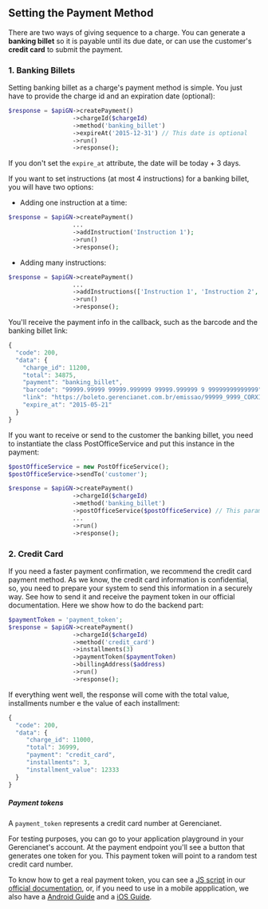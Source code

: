 ## Setting the Payment Method ##

There are two ways of giving sequence to a charge. You can generate a **banking billet** so it is payable until its due date, or can use the customer's **credit card** to submit the payment.

### 1. Banking Billets

Setting banking billet as a charge's payment method is simple. You just have to provide the charge id and an expiration date (optional):

```php
$response = $apiGN->createPayment()
                  ->chargeId($chargeId)
                  ->method('banking_billet')
                  ->expireAt('2015-12-31') // This date is optional
                  ->run()
                  ->response();
```

If you don't set the `expire_at` attribute, the date will be today + 3 days.

If you want to set instructions (at most 4 instructions) for a banking billet, you will have two options:

* Adding one instruction at a time:
```php
$response = $apiGN->createPayment()
                  ...
                  ->addInstruction('Instruction 1');
                  ->run()
                  ->response();
```

* Adding many instructions:
```php
$response = $apiGN->createPayment()
                  ...
                  ->addInstructions(['Instruction 1', 'Instruction 2', 'Instruction 3']);
                  ->run()
                  ->response();
```

You'll receive the payment info in the callback, such as the barcode and the banking billet link:

```js
{
  "code": 200,
  "data": {
    "charge_id": 11200,
    "total": 34875,
    "payment": "banking_billet",
    "barcode": "99999.99999 99999.999999 99999.999999 9 99999999999999",
    "link": "https://boleto.gerencianet.com.br/emissao/99999_9999_CORXI4/A4XB-99999-99999-BRABO1",
    "expire_at": "2015-05-21"
  }
}
```

If you want to receive or send to the customer the banking billet, you need to instantiate the class PostOfficeService and put this instance in the payment:

```php
$postOfficeService = new PostOfficeService();
$postOfficeService->sendTo('customer');

$response = $apiGN->createPayment()
                  ->chargeId($chargeId)
                  ->method('banking_billet')
                  ->postOfficeService($postOfficeService) // This parameter is optional
                  ...
                  ->run()
                  ->response();
```

### 2. Credit Card

If you need a faster payment confirmation, we recommend the credit card payment method. As we know, the credit card information is confidential, so, you need to prepare your system to send this information in a securely way. See how to send it and receive the payment token in our official documentation. Here we show how to do the backend part:

```php
$paymentToken = 'payment_token';
$response = $apiGN->createPayment()
                  ->chargeId($chargeId)
                  ->method('credit_card')
                  ->installments(3)
                  ->paymentToken($paymentToken)
                  ->billingAddress($address)
                  ->run()
                  ->response();
```

If everything went well, the response will come with the total value, installments number e the value of each installment:

```js
{
  "code": 200,
  "data": {
     "charge_id": 11000,
     "total": 36999,
     "payment": "credit_card",
     "installments": 3,
     "installment_value": 12333
  }
}
```

##### Payment tokens

A `payment_token` represents a credit card number at Gerencianet.

For testing purposes, you can go to your application playground in your Gerencianet's account. At the payment endpoint you'll see a button that generates one token for you. This payment token will point to a random test credit card number.

To know how to get a real payment token, you can see a [JS script](https://api.gerencianet.com.br/checkout/card) in our [official documentation](https://api.gerencianet.com.br/), or, if you need to use in a mobile appplication, we also have a [Android Guide](https://github.com/franciscotfmc/gn-api-sdk-android) and a [iOS Guide](https://github.com/thomazfeitoza/gn-api-sdk-ios).
